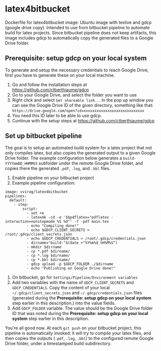 # latex4bitbucket
Dockerfile for latex4bitbucket image: Ubuntu image with texlive and gdcp (google drive copy).
Intended to use from bitbucket pipeline to automate build for latex projects.
Since bitbucket pipeline does not keep artifacts, this image includes gdcp to automatically copy the generated files to a Google Drive folder.


## Prerequisite: setup gdcp on your local system
To generate and setup the necessary credentials to reach Google Drive, first you have to generate these on your local machine.

1. Go and follow the installation steps at https://github.com/ctberthiaume/gdcp
1. Go to your Google Drive, and select the folder you want to use
1. Right click and select `Get shareable link..`. In the pop up window you can see the Google Drive ID of the given directory, something like that: `https://drive.google.com/open?id=xxxxxxxxxxxxxxxxxxxxxxxxxxxx`
1. You need this ID later to be able to use gdcp.
1. Continue with the setup steps at https://github.com/ctberthiaume/gdcp

## Set up bitbucket pipeline
The goal is to setup an automated build system for a latex project that not only compiles latex, but also copies the generated output to a given Google Drive folder. The example configuration below generates a `build-YYYYmmDD_HHMMSS` subfolder under the remote Google Drive folder, and copies there the generated `.pdf`, `.log`, and `.bbl` files.

1. Enable pipeline on your bitbucket project
1. Example pipeline configuration:
```
image: vvirag/latex4bitbucket
pipelines:
  default:
    - step:
        script:
          - set +e
          - latexmk -cd -e '$$pdflatex="pdflatex -interaction=nonstopmode %S %O"' -f -pdf main.tex
          - echo "Compiling done!"
          - echo $GDCP_CLIENT_SECRETS > /root/.gdcp/client_secrets.json
          - echo $GDCP_CREDENTIALS > /root/.gdcp/credentials.json
          - dirname="build-"$(date +"%Y%m%d_%H%M%S")
          - mkdir $dirname
          - cp *.pdf $dirname/
          - cp *.log $dirname/
          - cp *.bbl $dirname/
          - gdcp upload -p $GDCP_FOLDER ./$dirname
          - echo "Publishing on Google Drive done!"
```
1. On bitbucket, go for `Settings/Pipeline/Environment variables`
1. Add two variables with the name of `GDCP_CLIENT_SECRETS` and `GDCP_CREDENTIALS`. Copy the content of your local `~/.gdcp/client_secrets.json` and `~/.gdcp/credentials.json` files (generated during the **Prerequisite: setup gdcp on your local system** step earlier in this description.) into the value fields.
1. Add `GDCP_FOLDER` variable. The value should be the Google Drive folder ID that was noted during the **Prerequisite: setup gdcp on your local system** step earlier in this description.


You're all good now. At each `git push` on your bitbucket project, this pipeline is automatically invoked: it will try to compile your latex files, and then copies the outputs (`.pdf`, `.log`, `.bbl`) to the configured remote Google Drive folder, under a timestamped build subdirectory.

